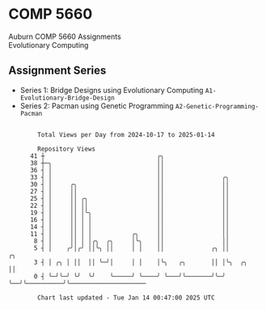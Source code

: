 # COMP 5660
Auburn COMP 5660 Assignments  
Evolutionary Computing

## Assignment Series
- Series 1: Bridge Designs using Evolutionary Computing `A1-Evolutionary-Bridge-Design`
- Series 2: Pacman using Genetic Programming `A2-Genetic-Programming-Pacman`

```

        Total Views per Day from 2024-10-17 to 2025-01-14

        Repository Views
      41 ┼                               ╭╮
      38 ┼─╮                             ││
      36 ┤ │                             ││
      33 ┤ │                             ││                ╭╮
      30 ┤ │     ╭╮                      ││                ││
      27 ┤ │     ││                      ││                ││
      25 ┤ │     ││ ╭╮                   ││                ││
      22 ┤ │     ││ ││                   ││                ││
      19 ┤ │     ││ │╰╮                  ││                ││
      16 ┤ │     ││ │ │                  ││                ││
      14 ┤ │     ││ │ │                  ││                ││
      11 ┤ │     ││ │ │           ╭╮     ││                ││
       8 ┤ │     ││ │ │╭╮  ╭╮     │╰╮    ││                ││
       5 ┤ │    ╭╯│╭╯ ││╰╮ ││     │ │    ││             ╭╮ ││               ╭╮
       3 ┤ │ ╭╮ │ ││  ││ ╰─╯│     │ │    │╰╮   ╭╮       ││ │╰╮  ╭╮          ││
       0 ┤ ╰─╯╰─╯ ╰╯  ╰╯    ╰─────╯ ╰────╯ ╰───╯╰───────╯╰─╯ ╰──╯╰──────────╯╰─────────────────────

        Chart last updated - Tue Jan 14 00:47:00 2025 UTC
        
```
